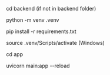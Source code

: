 cd backend (if not in backend folder)

python -m venv .venv

pip install -r requirements.txt

source .venv/Scripts/activate (Windows)

cd app

uvicorn main:app --reload
